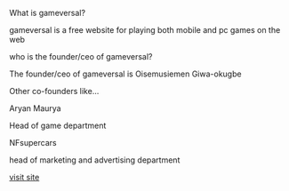What is gameversal?

gameversal is a free website for playing both mobile and pc games on the web 

who is the founder/ceo of gameversal?

The founder/ceo of gameversal is Oisemusiemen Giwa-okugbe

Other co-founders like...

Aryan Maurya

Head of game department

NFsupercars

head of marketing and advertising department

<a href="https://oisemusiemen.github.io/gameversal/"> visit site</a>
